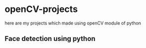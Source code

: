 # openCV-projects
here are my projects which made using openCV module of python
## Face detection using python
